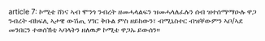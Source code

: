 article 7: ኮሚቴ ሸነና
ኣብ ሞንጎ ንብረት ዘመሓላልፍን ዝመሓላለፈሉን ሰብ ዝተሰማማዑሉ ዋጋ ንብረት ብክፍሊ ኣታዊ ውሽጢ ሃገር ቅቡል ምስ ዘይከውን፣ ብሚኒስተር ብዝቐውምን ኣቦ&#x2F;ኣደ መንበርን ተወሰኽቲ ኣባላትን ዘለዉዎ ኮሚቴ ዋጋኡ ይውሰን።
<ul>
</ul>